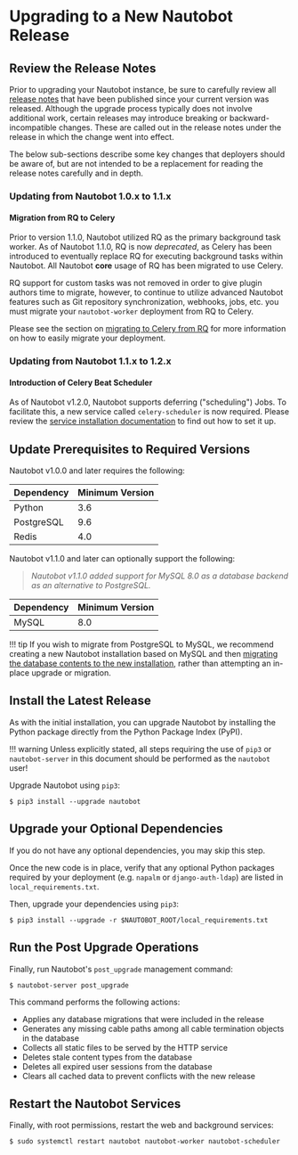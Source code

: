 # Upgrading to a New Nautobot Release

## Review the Release Notes

Prior to upgrading your Nautobot instance, be sure to carefully review all [release notes](../../release-notes/) that
have been published since your current version was released. Although the upgrade process typically does not involve
additional work, certain releases may introduce breaking or backward-incompatible changes. These are called out in the
release notes under the release in which the change went into effect.

The below sub-sections describe some key changes that deployers should be aware of, but are not intended to be a replacement for reading the release notes carefully and in depth.

### Updating from Nautobot 1.0.x to 1.1.x

#### Migration from RQ to Celery

Prior to version 1.1.0, Nautobot utilized RQ as the primary background task worker. As of Nautobot 1.1.0, RQ is now *deprecated*, as Celery has been introduced to eventually replace RQ for executing background tasks within Nautobot. All Nautobot **core** usage of RQ has been migrated to use Celery.

RQ support for custom tasks was not removed in order to give plugin authors time to migrate, however, to continue to utilize advanced Nautobot features such as Git repository synchronization, webhooks, jobs, etc. you must migrate your `nautobot-worker` deployment from RQ to Celery.

Please see the section on [migrating to Celery from RQ](./services.md#migrating-to-celery-from-rq) for more information on how to easily migrate your deployment.

### Updating from Nautobot 1.1.x to 1.2.x

#### Introduction of Celery Beat Scheduler

As of Nautobot v1.2.0, Nautobot supports deferring ("scheduling") Jobs. To facilitate this, a new service called `celery-scheduler` is now required. Please review the [service installation documentation](./services.md#celery-beat-scheduler) to find out how to set it up.

## Update Prerequisites to Required Versions

Nautobot v1.0.0 and later requires the following:

| Dependency | Minimum Version |
|------------|-----------------|
| Python     | 3.6             |
| PostgreSQL | 9.6             |
| Redis      | 4.0             |

Nautobot v1.1.0 and later can optionally support the following:

> *Nautobot v1.1.0 added support for MySQL 8.0 as a database backend as an alternative to PostgreSQL.*

| Dependency | Minimum Version |
|------------|-----------------|
| MySQL      | 8.0             |

!!! tip
    If you wish to migrate from PostgreSQL to MySQL, we recommend creating a new Nautobot installation based on MySQL and then [migrating the database contents to the new installation](./migrating-from-postgresql.md), rather than attempting an in-place upgrade or migration.

## Install the Latest Release

As with the initial installation, you can upgrade Nautobot by installing the Python package directly from the Python Package Index (PyPI).

!!! warning
    Unless explicitly stated, all steps requiring the use of `pip3` or `nautobot-server` in this document should be performed as the `nautobot` user!

Upgrade Nautobot using `pip3`:

```no-highlight
$ pip3 install --upgrade nautobot
```

## Upgrade your Optional Dependencies

If you do not have any optional dependencies, you may skip this step.

Once the new code is in place, verify that any optional Python packages required by your deployment (e.g. `napalm` or
`django-auth-ldap`) are listed in `local_requirements.txt`. 

Then, upgrade your dependencies using `pip3`:

```no-highlight
$ pip3 install --upgrade -r $NAUTOBOT_ROOT/local_requirements.txt
```

## Run the Post Upgrade Operations

Finally, run Nautobot's `post_upgrade` management command:

```no-highlight
$ nautobot-server post_upgrade
```

This command performs the following actions:

* Applies any database migrations that were included in the release
* Generates any missing cable paths among all cable termination objects in the database
* Collects all static files to be served by the HTTP service
* Deletes stale content types from the database
* Deletes all expired user sessions from the database
* Clears all cached data to prevent conflicts with the new release

## Restart the Nautobot Services

Finally, with root permissions, restart the web and background services:

```no-highlight
$ sudo systemctl restart nautobot nautobot-worker nautobot-scheduler
```
